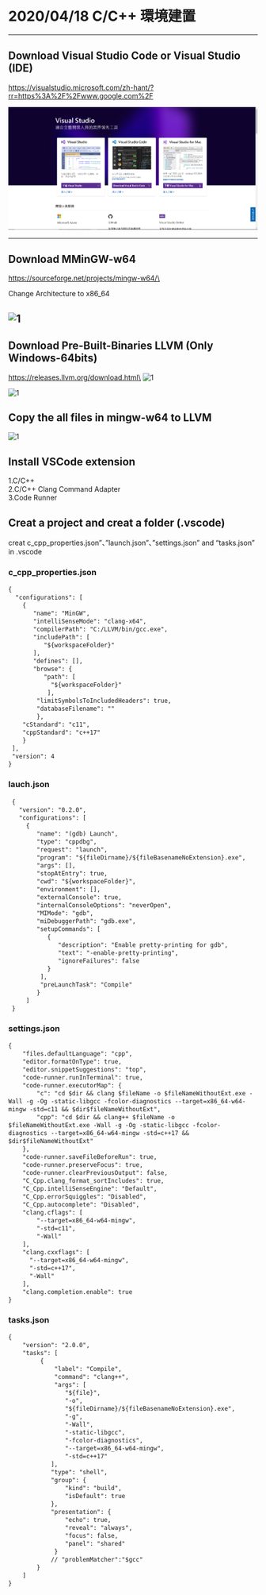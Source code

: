 # 2020/04/18 C/C++ 環境建置
---
## Download Visual Studio Code or Visual Studio (IDE)
https://visualstudio.microsoft.com/zh-hant/?rr=https%3A%2F%2Fwww.google.com%2F


![1](https://github.com/kaichieh0524/self-leaningClanguage/blob/master/20200418%20vs%20code%20environment%20setup/figure/1.png)

---
## Download MMinGW-w64
https://sourceforge.net/projects/mingw-w64/\

Change Architecture to x86_64

![1](\figure\2.png) 
---
   
## Download Pre-Built-Binaries LLVM (Only Windows-64bits) 
https://releases.llvm.org/download.html\
![1](\figure\3.png)

![1](\figure\4.png)

## Copy the all files in mingw-w64 to LLVM

![1](\figure\5.png)


## Install VSCode extension 
1.C/C++\
2.C/C++ Clang Command Adapter\
3.Code Runner

## Creat a project and creat a folder (.vscode)
creat c_cpp_properties.json”、”launch.json”、”settings.json” and “tasks.json” in .vscode

### c_cpp_properties.json
    {
      "configurations": [
        {
           "name": "MinGW",
           "intelliSenseMode": "clang-x64",
           "compilerPath": "C:/LLVM/bin/gcc.exe",
           "includePath": [
              "${workspaceFolder}"
           ],
           "defines": [],
           "browse": {
              "path": [
                "${workspaceFolder}"
               ],
            "limitSymbolsToIncludedHeaders": true,
            "databaseFilename": ""
            },
        "cStandard": "c11",
        "cppStandard": "c++17"
        }
     ],
     "version": 4
    }

 ### lauch.json
     {
       "version": "0.2.0",
       "configurations": [
         {
            "name": "(gdb) Launch", 
            "type": "cppdbg", 
            "request": "launch",
            "program": "${fileDirname}/${fileBasenameNoExtension}.exe", 
            "args": [], 
            "stopAtEntry": true,
            "cwd": "${workspaceFolder}",
            "environment": [],
            "externalConsole": true, 
            "internalConsoleOptions": "neverOpen",
            "MIMode": "gdb",
            "miDebuggerPath": "gdb.exe", 
            "setupCommands": [ 
               {
                  "description": "Enable pretty-printing for gdb",
                  "text": "-enable-pretty-printing",
                  "ignoreFailures": false
               }
             ],
             "preLaunchTask": "Compile" 
            }
         ]
     }

### settings.json
    {
        "files.defaultLanguage": "cpp", 
        "editor.formatOnType": true, 
        "editor.snippetSuggestions": "top",
        "code-runner.runInTerminal": true,
        "code-runner.executorMap": {
            "c": "cd $dir && clang $fileName -o $fileNameWithoutExt.exe -Wall -g -Og -static-libgcc -fcolor-diagnostics --target=x86_64-w64-mingw -std=c11 && $dir$fileNameWithoutExt",
            "cpp": "cd $dir && clang++ $fileName -o $fileNameWithoutExt.exe -Wall -g -Og -static-libgcc -fcolor-diagnostics --target=x86_64-w64-mingw -std=c++17 && $dir$fileNameWithoutExt"
        }, 
        "code-runner.saveFileBeforeRun": true, 
        "code-runner.preserveFocus": true, 
        "code-runner.clearPreviousOutput": false, 
        "C_Cpp.clang_format_sortIncludes": true,
        "C_Cpp.intelliSenseEngine": "Default", 
        "C_Cpp.errorSquiggles": "Disabled", 
        "C_Cpp.autocomplete": "Disabled",
        "clang.cflags": [
            "--target=x86_64-w64-mingw",
            "-std=c11",
            "-Wall"
        ],
        "clang.cxxflags": [ 
          "--target=x86_64-w64-mingw",
          "-std=c++17",
          "-Wall"
        ],
        "clang.completion.enable": true 
    }
### tasks.json
    {
        "version": "2.0.0",
        "tasks": [
             {
                 "label": "Compile", 
                 "command": "clang++", 
                 "args": [
                    "${file}",
                    "-o",
                    "${fileDirname}/${fileBasenameNoExtension}.exe",
                    "-g", 
                    "-Wall",
                    "-static-libgcc",
                    "-fcolor-diagnostics",
                    "--target=x86_64-w64-mingw", 
                    "-std=c++17" 
                ], 
                "type": "shell", 
                "group": {
                    "kind": "build",
                    "isDefault": true 
                },
                "presentation": {
                    "echo": true,
                    "reveal": "always", 
                    "focus": false, 
                    "panel": "shared" 
                 }
                // "problemMatcher":"$gcc" 
            }
        ]
    }